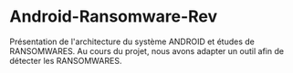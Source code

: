 # Android-Ransomware-Rev
Présentation de l'architecture du système ANDROID et études de RANSOMWARES. Au cours du projet, nous avons adapter un outil afin de détecter les RANSOMWARES.
